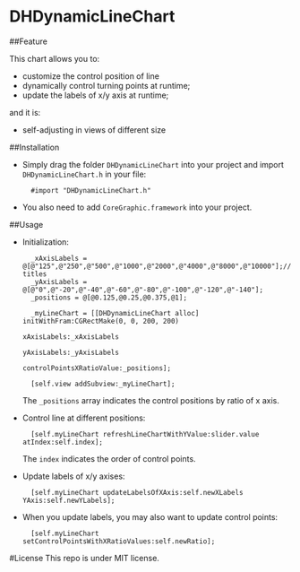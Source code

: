 # DHDynamicLineChart

##Feature

This chart allows you to:
* customize the control position of line
* dynamically control turning points at runtime;
* update the labels of x/y axis at runtime;<br>

and it is:
* self-adjusting in views of different size

##Installation

* Simply drag the folder `DHDynamicLineChart` into your project and import `DHDynamicLineChart.h` in your file:<br>

        #import "DHDynamicLineChart.h"

* You also need to add `CoreGraphic.framework` into your project. 

##Usage

* Initialization:
    
        _xAxisLabels = @[@"125",@"250",@"500",@"1000",@"2000",@"4000",@"8000",@"10000"];//Label titles
        _yAxisLabels = @[@"0",@"-20",@"-40",@"-60",@"-80",@"-100",@"-120",@"-140"];
        _positions = @[@0.125,@0.25,@0.375,@1];
        
        _myLineChart = [[DHDynamicLineChart alloc] initWithFram:CGRectMake(0, 0, 200, 200)
                                                    xAxisLabels:_xAxisLabels
                                                    yAxisLabels:_yAxisLabels
                                       controlPointsXRatioValue:_positions];
                                       
        [self.view addSubview:_myLineChart];

  The `_positions` array indicates the control positions by ratio of x axis.

* Control line at different positions:

        [self.myLineChart refreshLineChartWithYValue:slider.value atIndex:self.index];

  The `index` indicates the order of control points.

* Update labels of x/y axises:

        [self.myLineChart updateLabelsOfXAxis:self.newXLabels  YAxis:self.newYLabels];

* When you update labels, you may also want to update control points:

        [self.myLineChart setControlPointsWithXRatioValues:self.newRatio];

#License
This repo is under MIT license.

